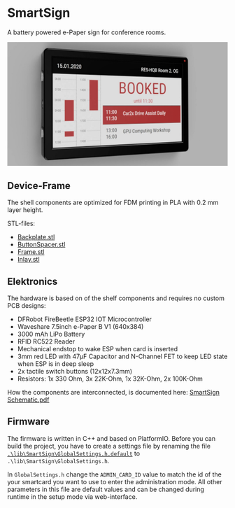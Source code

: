 # SmartSign
A battery powered e-Paper sign for conference rooms.

![](docs/smartsign_rendering.jpg)

## Device-Frame
The shell components are optimized for FDM printing in PLA with 0.2 mm layer height.

STL-files:
* [Backplate.stl](stl_files/Backplate.stl)
* [ButtonSpacer.stl](stl_files/ButtonSpacer.stl)
* [Frame.stl](stl_files/Frame.stl)
* [Inlay.stl](stl_files/Inlay.stl)

## Elektronics
The hardware is based on of the shelf components and requires no custom PCB designs:
* DFRobot FireBeetle ESP32 IOT Microcontroller
* Waveshare 7.5inch e-Paper B V1 (640x384)
* 3000 mAh LiPo Battery
* RFID RC522 Reader
* Mechanical endstop to wake ESP when card is inserted
* 3mm red LED with 47µF Capacitor and N-Channel FET to keep LED state when ESP is in deep sleep
* 2x tactile switch buttons (12x12x7.3mm)
* Resistors: 1x 330 Ohm, 3x 22K-Ohm, 1x 32K-Ohm, 2x 100K-Ohm

How the components are interconnected, is documented here: [SmartSign Schematic.pdf](docs/SmartSign%20Schematic.pdf)

## Firmware
The firmware is written in C++ and based on PlatformIO. Before you can build the project, you have to create a settings file by renaming the file [`.\lib\SmartSign\GlobalSettings.h.default`](lib/SmartSign/GlobalSettings.h.default) to `.\lib\SmartSign\GlobalSettings.h`. 

In `GlobalSettings.h` change the `ADMIN_CARD_ID` value to match the id of the your smartcard you want to use to enter the administration mode. All other parameters in this file are default values and can be changed during runtime in the setup mode via web-interface.

